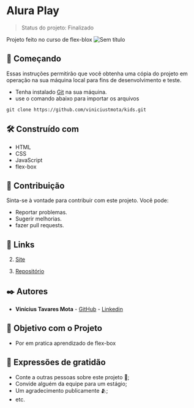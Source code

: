 # Alura Play

> Status do projeto: Finalizado

Projeto feito no curso de flex-blox
![Sem título](https://github.com/viniciustmota/aluraplay/assets/106537834/014c17b7-122c-45a7-a44f-63dbe113fab2)


## 🚀 Começando

Essas instruções permitirão que você obtenha uma cópia do projeto em operação na sua máquina local para fins de desenvolvimento e teste.

* Tenha instalado [Git](https://git-scm.com/) na sua máquina.
* use o comando abaixo para importar os arquivos
```
git clone https://github.com/viniciustmota/kids.git
```

## 🛠️ Construído com

* HTML
* CSS
* JavaScript
* flex-box

## 📜 Contribuição 

Sinta-se à vontade para contribuir com este projeto. Você pode:

- Reportar problemas.
- Sugerir melhorias.
- fazer pull requests.

## 📎 Links 

2. [Site]([https://kids-ochre.vercel.app/](https://aluraplay-pi.vercel.app/))

3. [Repositório](https://github.com/viniciustmota/aluraplay)

## ✒️ Autores

* **Vinícius Tavares Mota** - [GitHub](https://github.com/viniciustmota) - [Linkedin](https://www.linkedin.com/in/viniciustmota/)

## 🎯 Objetivo com o Projeto

* Por em pratica aprendizado de flex-box

## 🎁 Expressões de gratidão

* Conte a outras pessoas sobre este projeto 📢;
* Convide alguém da equipe para um estágio;
* Um agradecimento publicamente 🫂;
* etc.
